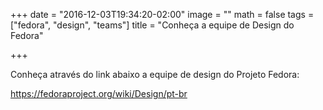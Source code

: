 +++
date = "2016-12-03T19:34:20-02:00"
image = ""
math = false
tags = ["fedora", "design", "teams"]
title = "Conheça a equipe de Design do Fedora"

+++

Conheça através do link abaixo a equipe de design do Projeto Fedora:

https://fedoraproject.org/wiki/Design/pt-br

